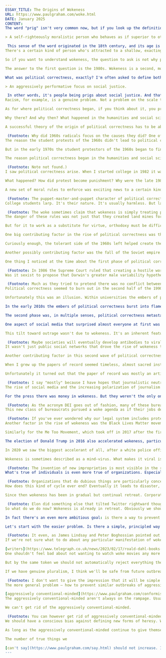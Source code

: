 ```yaml
---
ESSAY_TITLE: The Origins of Wokeness
URL: https://www.paulgraham.com/woke.html
DATE: January 2025
CONTENT:
The word "prig" isn't very common now, but if you look up the definition, it will sound familiar. Google's isn't bad:

> A self-righteously moralistic person who behaves as if superior to others.

 This sense of the word originated in the 18th century, and its age is an important clue: it shows that although wokeness is a comparatively recent phenomenon, it's an instance of a much older one.
There's a certain kind of person who's attracted to a shallow, exacting kind of moral purity, and who demonstrates his purity by attacking anyone who breaks the rules. Every society has these people. All that changes is the rules they enforce. In Victorian England it was Christian virtue. In Stalin's Russia it was orthodox Marxism-Leninism. For the woke, it's social justice.

So if you want to understand wokeness, the question to ask is not why people behave this way. Every society has prigs. The question to ask is why our prigs are priggish about these ideas, at this moment. And to answer that we have to ask when and where wokeness began.

The answer to the first question is the 1980s. Wokeness is a second, more aggressive wave of political correctness, which started in the late 1980s, died down in the late 1990s, and then returned with a vengeance in the early 2010s, finally peaking after the riots of 2020.

What was political correctness, exactly? I'm often asked to define both this term and wokeness by people who think they're meaningless labels, so I will. They both have the same definition:

> An aggressively performative focus on social justice.

 In other words, it's people being prigs about social justice. And that's the real problem — the performativeness, not the social justice.  (Footnote: This was not the original meaning of "woke," but it's rarely used in the original sense now. Now the pejorative sense is the dominant one.)
Racism, for example, is a genuine problem. Not a problem on the scale that the woke believe it to be, but a genuine one. I don't think any reasonable person would deny that. The problem with political correctness was not that it focused on marginalized groups, but the shallow, aggressive way in which it did so. Instead of going out into the world and quietly helping members of marginalized groups, the politically correct focused on getting people in trouble for using the wrong words to talk about them.

As for where political correctness began, if you think about it, you probably already know the answer. Did it begin outside universities and spread to them from this external source? Obviously not; it has always been most extreme in universities. So where in universities did it begin? Did it begin in math, or the hard sciences, or engineering, and spread from there to the humanities and social sciences? Those are amusing images, but no, obviously it began in the humanities and social sciences.

Why there? And why then? What happened in the humanities and social sciences in the 1980s?

A successful theory of the origin of political correctness has to be able to explain why it didn't happen earlier. Why didn't it happen during the protest movements of the 1960s, for example? They were concerned with much the same issues.

 (Footnote: Why did 1960s radicals focus on the causes they did? One of the people who reviewed drafts of this essay explained this so well that I asked if I could quote him: > The middle-class student protestors of the New Left rejected the socialist/Marxist left as unhip. They were interested in sexier forms of oppression uncovered by cultural analysis (Marcuse) and abstruse "Theory". Labor politics became stodgy and old-fashioned. This took a couple generations to work through. The woke ideology's conspicuous lack of interest in the working class is the tell-tale sign. Such fragments as are, er, left of the old left are anti-woke, and meanwhile the actual working class shifted to the populist right and gave us Trump. Trump and wokeness are cousins. > The middle-class origins of wokeness smoothed its way through the institutions because it had no interest in "seizing the means of production" (how quaint such phrases seem now), which would quickly have run up against hard state and corporate power. The fact that wokeness only expressed interest in other kinds of class (race, sex, etc) signalled compromise with existing power: give us power within your system and we'll bestow the resource we control — moral rectitude — upon you. As an ideological stalking horse for gaining control over discourse and institutions, this succeeded where a more ambitious revolutionary program would not have.  (Footnote: Note not found.) It helped that the humanities and social sciences also included some of the biggest and easiest undergrad majors. If a political movement had to start with physics students, it could never get off the ground; there would be too few of them, and they wouldn't have the time to spare. At the top universities these majors are not as big as they used to be, though. A [2022 survey](https://www.newyorker.com/magazine/2023/03/06/the-end-of-the-english-major) found that only 7% of Harvard undergrads plan to major in the humanities, vs nearly 30% during the 1970s. I expect wokeness is at least part of the reason; when undergrads consider majoring in English, it's presumably because they love the written word and not because they want to listen to lectures about racism.)
The reason the student protests of the 1960s didn't lead to political correctness was precisely that — they were student movements. They didn't have any real power. The students may have been talking a lot about women's liberation and black power, but it was not what they were being taught in their classes. Not yet.

But in the early 1970s the student protestors of the 1960s began to finish their dissertations and get hired as professors. At first they were neither powerful nor numerous. But as more of their peers joined them and the previous generation of professors started to retire, they gradually became both.

The reason political correctness began in the humanities and social sciences was that these fields offered more scope for the injection of politics. A 1960s radical who got a job as a physics professor could still attend protests, but his political beliefs wouldn't affect his work. Whereas research in sociology and modern literature can be made as political as you like.

 (Footnote: Note not found.)
I saw political correctness arise. When I started college in 1982 it was not yet a thing. Female students might object if someone said something they considered sexist, but no one was getting _reported_ for it. It was still not a thing when I started grad school in 1986. It was definitely a thing in 1988 though, and by the early 1990s it seemed to pervade campus life.

What happened? How did protest become punishment? Why were the late 1980s the point at which protests against male chauvinism (as it used to be called) morphed into formal complaints to university authorities about sexism? Basically, the 1960s radicals got tenure. They became the Establishment they'd protested against two decades before. Now they were in a position not just to speak out about their ideas, but to enforce them.

A new set of moral rules to enforce was exciting news to a certain kind of student. What made it particularly exciting was that they were allowed to attack professors. I remember noticing that aspect of political correctness at the time. It wasn't simply a grass-roots student movement. It was faculty members encouraging students to attack other faculty members. In that respect it was like the Cultural Revolution. That wasn't a grass-roots movement either; that was Mao unleashing the younger generation on his political opponents. And in fact when Roderick MacFarquhar started teaching a class on the Cultural Revolution at Harvard in the late 1980s, many saw it as a comment on current events. I don't know if it actually was, but people thought it was, and that means the similarities were obvious.

 (Footnote: The puppet-master-and-puppet character of political correctness became clearly visible when a bakery near Oberlin College was falsely accused of race discrimination in 2016. In the subsequent civil trial, lawyers for the bakery produced a text message from Oberlin Dean of Students Meredith Raimondo that read "I'd say unleash the students if I wasn't convinced this needs to be put behind us.")
College students larp. It's their nature. It's usually harmless. But larping morality turned out to be a poisonous combination. The result was a kind of moral etiquette, superficial but very complicated. Imagine having to explain to a well-meaning visitor from another planet why using the phrase "people of color" is considered particularly enlightened, but saying "colored people" gets you fired. And why exactly one isn't supposed to use the word "negro" now, even though Martin Luther King used it constantly in his speeches. There are no underlying principles. You'd just have to give him a long list of rules to memorize.

 (Footnote: The woke sometimes claim that wokeness is simply treating people with respect. But if it were, that would be the only rule you'd have to remember, and this is comically far from being the case. My younger son likes to imitate voices, and at one point when he was about seven I had to explain which accents it was currently safe to imitate publicly and which not. It took about ten minutes, and I still hadn't covered all the cases.)
The danger of these rules was not just that they created land mines for the unwary, but that their elaborateness made them an effective substitute for virtue. Whenever a society has a concept of heresy and orthodoxy, orthodoxy becomes a substitute for virtue. You can be the worst person in the world, but as long as you're orthodox you're better than everyone who isn't. This makes orthodoxy very attractive to bad people.

But for it to work as a substitute for virtue, orthodoxy must be difficult. If all you have to do to be orthodox is wear some garment or avoid saying some word, everyone knows to do it, and the only way to seem more virtuous than other people is to actually be virtuous. The shallow, complicated, and frequently changing rules of political correctness made it the perfect substitute for actual virtue. And the result was a world in which good people who weren't up to date on current moral fashions were brought down by people whose characters would make you recoil in horror if you could see them.

One big contributing factor in the rise of political correctness was the lack of other things to be morally pure about. Previous generations of prigs had been prigs mostly about religion and sex. But among the cultural elite these were the deadest of dead letters by the 1980s; if you were religious, or a virgin, this was something you tended to conceal rather than advertise. So the sort of people who enjoy being moral enforcers had become starved of things to enforce. A new set of rules was just what they'd been waiting for.

Curiously enough, the tolerant side of the 1960s left helped create the conditions in which the intolerant side prevailed. The relaxed social rules advocated by the old, easy-going hippy left became the dominant ones, at least among the elite, and this left nothing for the naturally intolerant to be intolerant about.

Another possibly contributing factor was the fall of the Soviet empire. Marxism had been a popular focus of moral purity on the left before political correctness emerged as a competitor, but the pro-democracy movements in Eastern Bloc countries took most of the shine off it. Especially the fall of the Berlin Wall in 1989. You couldn't be on the side of the Stasi. I remember looking at the moribund Soviet Studies section of a used bookshop in Cambridge in the late 1980s and thinking "what will those people go on about now?" As it turned out the answer was right under my nose.

One thing I noticed at the time about the first phase of political correctness was that it was more popular with women than men. As many writers (perhaps most eloquently George Orwell) have observed, women seem more attracted than men to the idea of being moral enforcers. But there was another more specific reason women tended to be the enforcers of political correctness. There was at this time a great backlash against sexual harassment; the mid 1980s were the point when the definition of sexual harassment was expanded from explicit sexual advances to creating a "hostile environment." Within universities the classic form of accusation was for a (female) student to say that a professor made her "feel uncomfortable." But the vagueness of this accusation allowed the radius of forbidden behavior to expand to include talking about heterodox ideas. Those make people uncomfortable too.

 (Footnote: In 1986 the Supreme Court ruled that creating a hostile work environment could constitute sex discrimination, which in turn affected universities via Title IX. The court specified that the test of a hostile environment was whether it would bother a reasonable person, but since for a professor merely being the subject of a sexual harassment complaint would be a disaster whether the complainant was reasonable or not, in practice any joke or remark remotely connected with sex was now effectively forbidden. Which meant we'd now come full circle to Victorian codes of behavior, when there was a large class of things that might not be said "with ladies present.")
Was it sexist to propose that Darwin's greater male variability hypothesis might explain some variation in human performance? Sexist enough to get Larry Summers pushed out as president of Harvard, apparently. One woman who heard the talk in which he mentioned this idea said it made her feel "physically ill" and that she had to leave halfway through. If the test of a hostile environment is how it makes people feel, this certainly sounds like one. And yet it does seem plausible that greater male variability explains some of the variation in human performance. So which should prevail, comfort or truth? Surely if truth should prevail anywhere, it should be in universities; that's supposed to be their specialty; but for decades starting in the late 1980s the politically correct tried to pretend this conflict didn't exist.

 (Footnote: Much as they tried to pretend there was no conflict between diversity and quality. But you can't simultaneously optimize for two things that aren't identical. What diversity actually means, judging from the way the term is used, is proportional representation, and unless you're selecting a group whose purpose is to be representative, like poll respondents, optimizing for proportional representation has to come at the expense of quality. This is not because of anything about representation; it's the nature of optimization; optimizing for x has to come at the expense of y unless x and y are identical.)
Political correctness seemed to burn out in the second half of the 1990s. One reason, perhaps the main reason, was that it literally became a joke. It offered rich material for comedians, who performed their usual disinfectant action upon it. Humor is one of the most powerful weapons against priggishness of any sort, because prigs, being humorless, can't respond in kind. Humor was what defeated Victorian prudishness, and by 2000 it seemed to have done the same thing to political correctness.

Unfortunately this was an illusion. Within universities the embers of political correctness were still glowing brightly. After all, the forces that created it were still there. The professors who started it were now becoming deans and department heads. And in addition to their departments there were now a bunch of new ones explicitly focused on social justice. Students were still hungry for things to be morally pure about. And there had been an explosion in the number of university administrators, many of whose jobs involved enforcing various forms of political correctness.

In the early 2010s the embers of political correctness burst into flame anew. There were several differences between this new phase and the original one. It was more virulent. It spread further into the real world, although it still burned hottest within universities. And it was concerned with a wider variety of sins. In the first phase of political correctness there were really only three things people got accused of: sexism, racism, and homophobia (which at the time was a neologism invented for the purpose). But between then and 2010 a lot of people had spent a lot of time trying to invent new kinds of -isms and -phobias and seeing which could be made to stick.

The second phase was, in multiple senses, political correctness metastasized. Why did it happen when it did? My guess is that it was due to the rise of social media, particularly Tumblr and Twitter, because one of the most distinctive features of the second wave of political correctness was the _cancel mob_: a mob of angry people uniting on social media to get someone ostracized or fired. Indeed this second wave of political correctness was originally called "cancel culture"; it didn't start to be called "wokeness" till the 2020s.

One aspect of social media that surprised almost everyone at first was the popularity of outrage. Users seemed to _like_ being outraged. We're so used to this idea now that we take it for granted, but really it's pretty strange. Being outraged is not a pleasant feeling. You wouldn't expect people to seek it out. But they do. And above all, they want to share it. I happened to be running a forum from 2007 to 2014, so I can actually quantify how much they want to share it: our users were about three times more likely to upvote something if it outraged them.

This tilt toward outrage wasn't due to wokeness. It's an inherent feature of social media, or at least this generation of it. But it did make social media the perfect mechanism for fanning the flames of wokeness.

 (Footnote: Maybe societies will eventually develop antibodies to viral outrage. Maybe we were just the first to be exposed to it, so it tore through us like an epidemic through a previously isolated population. I'm fairly confident that it would be possible to create new social media apps that were less driven by outrage, and an app of this type would have a good chance of stealing users from existing ones, because the smartest people would tend to migrate to it.)
It wasn't just public social networks that drove the rise of wokeness though. Group chat apps were also critical, especially in the final step, cancellation. Imagine if a group of employees trying to get someone fired had to do it using only email. It would be hard to organize a mob. But once you have group chat, mobs form naturally.

Another contributing factor in this second wave of political correctness was the dramatic increase in the polarization of the press. In the print era, newspapers were constrained to be, or at least seem, politically neutral. The department stores that ran ads in the New York Times wanted to reach everyone in the region, both liberal and conservative, so the Times had to serve both. But the Times didn't regard this neutrality as something forced upon them. They embraced it as their duty as a _paper of record_ — as one of the big newspapers that aimed to be chronicles of their times, reporting every sufficiently important story from a neutral point of view.

When I grew up the papers of record seemed timeless, almost sacred institutions. Papers like the New York Times and Washington Post had immense prestige, partly because other sources of news were limited, but also because they did make some effort to be neutral.

Unfortunately it turned out that the paper of record was mostly an artifact of the constraints imposed by print.

 (Footnote: I say "mostly" because I have hopes that journalistic neutrality will return in some form. There is some market for unbiased news, and while it may be small, it's valuable. The rich and powerful want to know what's really going on; that's how they became rich and powerful.) When your market was determined by geography, you had to be neutral. But publishing online enabled — in fact probably forced — newspapers to switch to serving markets defined by ideology instead of geography. Most that remained in business fell in the direction they'd already been leaning: left. On October 11, 2020 the New York Times announced that "The paper is in the midst of an evolution from the stodgy paper of record into a juicy collection of great narratives."  (Footnote: The Times made this momentous announcement very informally, in passing in the middle of an [article](https://www.nytimes.com/2020/10/11/business/media/new-york-times-rukmini-callimachi-caliphate.html) about a Times reporter who'd been criticized for inaccuracy. It's quite possible no senior editor even approved it. But it's somehow appropriate that this particular universe ended with a whimper rather than a bang.) Meanwhile journalists, of a sort, had arisen to serve the right as well. And so journalism, which in the previous era had been one of the great centralizing forces, now became one of the great polarizing ones.
The rise of social media and the increasing polarization of journalism reinforced one another. In fact there arose a new variety of journalism involving a loop through social media. Someone would say something controversial on social media. Within hours it would become a news story. Outraged readers would then post links to the story on social media, driving further arguments online. It was the cheapest source of clicks imaginable. You didn't have to maintain overseas news bureaus or pay for month-long investigations. All you had to do was watch Twitter for controversial remarks and repost them on your site, with some additional comments to inflame readers further.

For the press there was money in wokeness. But they weren't the only ones. That was one of the biggest differences between the two waves of political correctness: the first was driven almost entirely by amateurs, but the second was often driven by professionals. For some it was their whole job. By 2010 a new class of administrators had arisen whose job was basically to enforce wokeness. They played a role similar to that of the political commissars who got attached to military and industrial organizations in the USSR: they weren't directly in the flow of the organization's work, but watched from the side to ensure that nothing improper happened in the doing of it. These new administrators could often be recognized by the word "inclusion" in their titles. Within institutions this was the preferred euphemism for wokeness; a new list of banned words, for example, would usually be called an "inclusive language guide."

 (Footnote: As the acronym DEI goes out of fashion, many of these bureaucrats will try to go underground by changing their titles. It looks like "belonging" will be a popular option.)
This new class of bureaucrats pursued a woke agenda as if their jobs depended on it, because they did. If you hire people to keep watch for a particular type of problem, they're going to find it, because otherwise there's no justification for their existence.

 (Footnote: If you've ever wondered why our legal system includes protections like the separation of prosecutor, judge, and jury, the right to examine evidence and cross-examine witnesses, and the right to be represented by legal counsel, the de facto [parallel legal system](https://www.nytimes.com/2020/03/18/magazine/title-ix-sexual-harassment-accusations.html) established by Title IX makes that all too clear.) But these bureaucrats also represented a second and possibly even greater danger. Many were involved in hiring, and when possible they tried to ensure their employers hired only people who shared their political beliefs. The most egregious cases were the new "DEI statements" that some universities started to require from faculty candidates, proving their commitment to wokeness. Some universities used these statements as the initial filter and only even considered candidates who scored high enough on them. You're not hiring Einstein that way; imagine what you get instead.
Another factor in the rise of wokeness was the Black Lives Matter movement, which started in 2013 when a white man was acquitted after killing a black teenager in Florida. But this didn't launch wokeness; it was well underway by 2013.

Similarly for the Me Too Movement, which took off in 2017 after the first news stories about Harvey Weinstein's history of raping women. It accelerated wokeness, but didn't play the same role in launching it that the 80s version did in launching political correctness.

The election of Donald Trump in 2016 also accelerated wokeness, particularly in the press, where outrage now meant traffic. Trump made the New York Times a lot of money: headlines during his first administration mentioned his name at about four times the rate of previous presidents.

In 2020 we saw the biggest accelerant of all, after a white police officer asphyxiated a black suspect on video. At this point the metaphorical fire became a literal one, as violent protests broke out across America. But in retrospect this turned out to be peak woke, or close to it. By every measure I've seen, wokeness peaked in 2020 or 2021.

Wokeness is sometimes described as a mind-virus. What makes it viral is that it defines new types of impropriety. Most people are afraid of impropriety; they're never exactly sure what the social rules are or which ones they might be breaking. Especially if the rules change rapidly. And since most people already worry that they might be breaking rules they don't know about, if you tell them they're breaking a rule, their default reaction is to believe you. Especially if multiple people tell them. Which in turn is a recipe for exponential growth. Zealots invent some new impropriety to avoid. The first people to adopt it are fellow zealots, eager for new ways to signal their virtue. If there are enough of these, the initial group of zealots is followed by a much larger group, motivated by fear. They're not trying to signal virtue; they're just trying to avoid getting in trouble. At this point the new impropriety is now firmly established. Plus its success has increased the rate of change in social rules, which, remember, is one of the reasons people are nervous about which rules they might be breaking. So the cycle accelerates.

 (Footnote: The invention of new improprieties is most visible in the rapid evolution of woke nomenclature. This is particularly annoying to me as a writer, because the new names are always worse. Any religious observance has to be inconvenient and slightly absurd; otherwise gentiles would do it too. So "slaves" becomes "enslaved individuals." But web search can show us the leading edge of moral growth in real time: if you search for "individuals experiencing slavery" you will as of this writing find five legit attempts to use the phrase, and you'll even find two for "individuals experiencing enslavement.")
What's true of individuals is even more true of organizations. Especially organizations without a powerful leader. Such organizations do everything based on "best practices." There's no higher authority; if some new "best practice" achieves critical mass, they _must_ adopt it. And in this case the organization can't do what it usually does when it's uncertain: delay. It might be committing improprieties right now! So it's surprisingly easy for a small group of zealots to capture this type of organization by describing new improprieties it might be guilty of.

 (Footnote: Organizations that do dubious things are particularly concerned with propriety, which is how you end up with absurdities like tobacco and oil companies having higher ESG ratings than Tesla.)
How does this kind of cycle ever end? Eventually it leads to disaster, and people start to say enough is enough. The excesses of 2020 made a lot of people say that.

Since then wokeness has been in gradual but continual retreat. Corporate CEOs, starting with Brian Armstrong, have openly rejected it. Universities, led by the University of Chicago and MIT, have explicitly confirmed their commitment to free speech. Twitter, which was arguably the hub of wokeness, was bought by Elon Musk in order to neutralize it, and he seems to have succeeded — and not, incidentally, by censoring left-wing users the way Twitter used to censor right-wing ones, but without censoring either.

 (Footnote: Elon did something else that tilted Twitter rightward though: he gave more visibility to paying users. Paying users lean right on average, because people on the far left dislike Elon and don't want to give him money. Elon presumably knew this would happen. On the other hand, the people on the far left have only themselves to blame; they could tilt Twitter back to the left tomorrow if they wanted to.) Consumers have emphatically rejected brands that ventured too far into wokeness. The Bud Light brand may have been permanently damaged by it. I'm not going to claim Trump's second victory in 2024 was a referendum on wokeness; I think he won, as presidential candidates always do, because he was more [charismatic](https://www.paulgraham.com/charisma.html); but voters' disgust with wokeness must have helped.
So what do we do now? Wokeness is already in retreat. Obviously we should help it along. What's the best way to do that? And more importantly, how do we avoid a third outbreak? After all, it seemed to be dead once, but came back worse than ever.

In fact there's an even more ambitious goal: is there a way to prevent any similar outbreak of aggressively performative moralism in the future — not just a third outbreak of political correctness, but the next thing like it? Because there will be a next thing. Prigs are prigs by nature. They need rules to obey and enforce, and now that Darwin has cut off their traditional supply of rules, they're constantly hungry for new ones. All they need is someone to meet them halfway by defining a new way to be morally pure, and we'll see the same phenomenon again.

Let's start with the easier problem. Is there a simple, principled way to deal with wokeness? I think there is: to use the customs we already have for dealing with religion. Wokeness is effectively a religion, just with God replaced by protected classes. It's not even the first religion of this kind; Marxism had a similar form, with God replaced by the masses.

 (Footnote: It even, as James Lindsay and Peter Boghossian pointed out, has a concept of original sin: privilege. Which means unlike Christianity's egalitarian version, people have varying degrees of it. An able-bodied straight white American male is born with such a load of sin that only by the most abject repentance can he be saved. Wokeness also shares something rather funny with many actual versions of Christianity: like God, the people for whose sake wokeness purports to act are often revolted by the things done in their name.) And we already have well-established customs for dealing with religion within organizations. You can express your own religious identity and explain your beliefs, but you can't call your coworkers infidels if they disagree, or try to ban them from saying things that contradict its doctrines, or insist that the organization adopt yours as its official religion.
If we're not sure what to do about any particular manifestation of wokeness, imagine we were dealing with some other religion, like Christianity. Should we have people within organizations whose jobs are to enforce woke orthodoxy? No, because we wouldn't have people whose jobs were to enforce Christian orthodoxy. Should we censor

[writers](https://www.telegraph.co.uk/news/2023/02/17/roald-dahl-books-rewritten-offensive-matilda-witches-twits/) or [scientists](https://x.com/KoustaStavroula/status/1562034502897106946) whose work contradicts woke doctrines? No, because we wouldn't do this to people whose work contradicted Christian teachings. Should job candidates be required to write DEI statements? Of course not; imagine an employer requiring proof of one's religious beliefs. Should students and employees have to participate in woke indoctrination sessions in which they're required to answer questions about their beliefs to ensure compliance? No, because we wouldn't dream of catechizing people in this way about their religion.  (Footnote: There is one exception to most of these rules: actual religious organizations. It's reasonable for them to insist on orthodoxy. But they in turn should declare that they're religious organizations. It's rightly considered shady when something that appears to be an ordinary business or publication turns out to be a religious organization.)
One shouldn't feel bad about not wanting to watch woke movies any more than one would feel bad about not wanting to listen to Christian rock. In my twenties I drove across America several times, listening to local radio stations. Occasionally I'd turn the dial and hear some new song. But the moment anyone mentioned Jesus I'd turn the dial again. Even the tiniest bit of being preached to was enough to make me lose interest.

But by the same token we should not automatically reject everything the woke believe. I'm not a Christian, but I can see that many Christian principles are good ones. It would be a mistake to discard them all just because one didn't share the religion that espoused them. It would be the sort of thing a religious zealot would do.

If we have genuine pluralism, I think we'll be safe from future outbreaks of woke intolerance. Wokeness itself won't go away. There will for the foreseeable future continue to be pockets of woke zealots inventing new moral fashions. The key is not to let them treat their fashions as normative. They can change what their coreligionists are allowed to say every few months if they like, but they mustn't be allowed to change what we're allowed to say.

 (Footnote: I don't want to give the impression that it will be simple to roll back wokeness. There will be places where the fight inevitably gets messy — particularly within universities, which everyone has to share, yet which are currently the most pervaded by wokeness of any institutions.)
The more general problem — how to prevent similar outbreaks of aggressively performative moralism — is of course harder. Here we're up against human nature. There will always be prigs. And in particular there will always be the enforcers among them, the

[aggressively conventional-minded](https://www.paulgraham.com/conformism.html). These people are born that way. Every society has them. So the best we can do is to keep them bottled up.
The aggressively conventional-minded aren't always on the rampage. Usually they just enforce whatever random rules are nearest to hand. They only become dangerous when some new ideology gets a lot of them pointed in the same direction at once. That's what happened during the Cultural Revolution, and to a lesser extent (thank God) in the two waves of political correctness we've experienced.

We can't get rid of the aggressively conventional-minded.

 (Footnote: You can however get rid of aggressively conventional-minded people within an organization, and in many if not most organizations this would be an excellent idea. Even a handful of them can do a lot of damage. I bet you'd feel a noticeable improvement going from a handful to none.**Thanks** to Sam Altman, Ben Miller, Daniel Gackle, Robin Hanson, Jessica Livingston, Greg Lukianoff, Harj Taggar, Garry Tan, and Tim Urban for reading drafts of this.) And we couldn't prevent people from creating new ideologies that appealed to them even if we wanted to. So if we want to keep them bottled up, we have to do it one step downstream. Fortunately when the aggressively conventional-minded go on the rampage they always do one thing that gives them away: they define new [heresies](https://www.paulgraham.com/heresy.html) to punish people for. So the best way to protect ourselves from future outbreaks of things like wokeness is to have powerful antibodies against the concept of heresy.
We should have a conscious bias against defining new forms of heresy. Whenever anyone tries to ban saying something that we'd previously been able to say, our initial assumption should be that they're wrong. Only our initial assumption of course. If they can prove we should stop saying it, then we should. But the burden of proof is on them. In liberal democracies, people trying to prevent something from being said will usually claim they're not merely engaging in censorship, but trying to prevent some form of "harm". And maybe they're right. But once again, the burden of proof is on them. It's not enough to claim harm; they have to prove it.

As long as the aggressively conventional-minded continue to give themselves away by banning heresies, we'll always be able to notice when they become aligned behind some new ideology. And if we always fight back at that point, with any luck we can stop them in their tracks.

The number of true things we

[can't say](https://www.paulgraham.com/say.html) should not increase. If it does, something is wrong.
---
```


